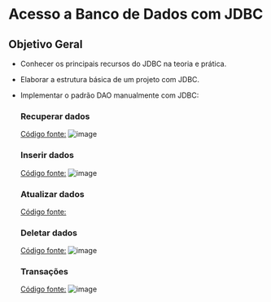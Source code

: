 # Acesso a Banco de Dados com JDBC

## Objetivo Geral
- Conhecer os principais recursos do JDBC na teoria e prática.
- Elaborar a estrutura básica de um projeto com JDBC.
- Implementar o padrão DAO manualmente com JDBC:

  
  ### Recuperar dados
    [Código fonte:](https://github.com/pedrofernandeslopes/learn-jdbc/tree/main/jdbc2)
    ![image](https://github.com/pedrofernandeslopes/learn-jdbc/assets/107598871/d4ff9fa0-675b-4238-8475-820073e5fe24)

  ### Inserir dados
    [Código fonte:](https://github.com/pedrofernandeslopes/learn-jdbc/tree/main/jdbc3)
    ![image](https://github.com/pedrofernandeslopes/learn-jdbc/assets/107598871/dbac414d-e9d0-4321-9ea7-92fb0ff084d6)

  ### Atualizar dados
    [Código fonte:](https://github.com/pedrofernandeslopes/learn-jdbc/tree/main/jdbc4)
  
  ### Deletar dados
    [Código fonte:](https://github.com/pedrofernandeslopes/learn-jdbc/tree/main/jdbc5)
    ![image](https://github.com/pedrofernandeslopes/learn-jdbc/assets/107598871/3fbd53ae-859f-4956-9211-3236920f90d5)

  ### Transações
    [Código fonte:](https://github.com/pedrofernandeslopes/learn-jdbc/tree/main/jdbc6)
    ![image](https://github.com/pedrofernandeslopes/learn-jdbc/assets/107598871/3e409a75-976e-4e35-afd8-6e1139a106eb)
